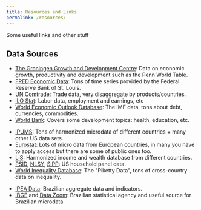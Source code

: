 ```yaml
---
title: Resources and Links
permalink: /resources/
---
```



 Some useful links and other stuff

## Data Sources

* [The Groningen Growth and Development Centre][1]: Data on economic growth, productivity and development such as the Penn World Table. 
* [FRED Economic Data][2]:  Tons of time series provided by the Federal Reserve Bank of St. Louis.
* [UN Comtrade][3]:  Trade data, very disaggregate by products/countries.
* [ILO Stat][4]: Labor data, employment and earnings, etc
* [World Economic Outlook Database][5]: The IMF data, tons about debt, currencies, commodities.
* [World Bank][6]: Covers some development topics: health, education, etc.


[1]: https://www.rug.nl/ggdc/
[2]: https://fred.stlouisfed.org/
[3]: https://comtrade.un.org/
[4]: https://www.ilo.org/ilostat/faces/wcnav_defaultSelection;ILOSTATCOOKIE=x0SN_vpOc79bzClL3rSIkzKeE1nAnqTSsJ5kiR_DHYQO6ZL8fdY4!-612270756?_afrLoop=2461855628290016&_afrWindowMode=0&_afrWindowId=null#!%40%40%3F_afrWindowId%3Dnull%26_afrLoop%3D2461855628290016%26_afrWindowMode%3D0%26_adf.ctrl-state%3Drppskfzt1_4
[5]: https://www.imf.org/external/pubs/ft/weo/2018/01/weodata/index.aspx
[6]: https://data.worldbank.org/

* [IPUMS][7]: Tons of harmonized microdata of different countries + many other US data sets.
* [Eurostat][8]: Lots of micro data from European countries, in many you have to apply access but there are some of public ones too.
* [LIS][9]: Harmonized income and wealth database from different countries.
* [PSID][10], [NLSY][11], [SIPP][12]:  US household panel data.
* [World Inequality Database][13]: The "Piketty Data", tons of cross-country data on inequality.

[7]: https://ipums.org/
[8]: https://ec.europa.eu/eurostat/web/microdata/overview
[9]: https://www.lisdatacenter.org/
[10]: https://psidonline.isr.umich.edu/
[11]: https://www.bls.gov/nls/
[12]: http://www.nber.org/data/survey-of-income-and-program-participation-sipp-data.html
[13]: https://wid.world/

* [IPEA Data][14]: Brazilian aggregate data and indicators. 
* [IBGE][15] and [Data Zoom][16]: Brazilian statistical agency and useful source for Brazilian microdata. 

[14]: http://www.ipeadata.gov.br/Default.aspx
[15]: https://ww2.ibge.gov.br/english/
[16]: http://www.econ.puc-rio.br/datazoom/english/index.html




